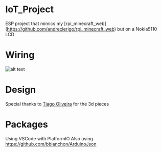 # IoT_Project
ESP project that mimics my [rpi_minecraft_web] (https://github.com/andreclerigo/rpi_minecraft_web) but on a Nokia5110 LCD

# Wiring
![alt text](https://i.imgur.com/g0OilhH.png)

# Design
Special thanks to [Tiago Oliveira](https://github.com/tiagooliveira95) for the 3d pieces

# Packages
Using VSCode with PlatformIO
Also using https://github.com/bblanchon/ArduinoJson
